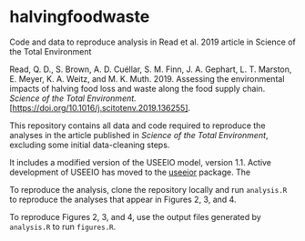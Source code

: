 # halvingfoodwaste
Code and data to reproduce analysis in Read et al. 2019 article in Science of the Total Environment

Read, Q. D., S. Brown, A. D. Cuéllar, S. M. Finn, J. A. Gephart, L. T. Marston, E. Meyer, K. A. Weitz, and M. K. Muth. 2019. Assessing the environmental impacts of halving food loss and waste along the food supply chain. *Science of the Total Environment.* [https://doi.org/10.1016/j.scitotenv.2019.136255].

This repository contains all data and code required to reproduce the analyses in the article published in *Science of the Total Environment*, excluding some initial data-cleaning steps.

It includes a modified version of the USEEIO model, version 1.1. Active development of USEEIO has moved to the [useeior](https://github.com/USEPA/useeior/) package. The 

To reproduce the analysis, clone the repository locally and run `analysis.R` to reproduce the analyses that appear in Figures 2, 3, and 4.

To reproduce Figures 2, 3, and 4, use the output files generated by `analysis.R` to run `figures.R`.
